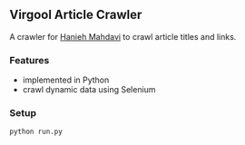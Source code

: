 ## Virgool Article Crawler
A crawler for [Hanieh Mahdavi](https://virgool.io/@haniehmahdavi26) to crawl article titles and links.

### Features
+ implemented in Python
+ crawl dynamic data using Selenium

### Setup
```console
python run.py
```
